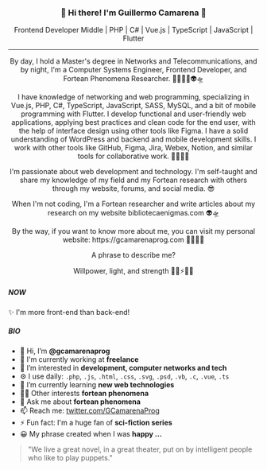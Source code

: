 <h3 align="center">👋 Hi there! I'm Guillermo Camarena 👾</h3>
<p align="center">
  Frontend Developer Middle | PHP | C# | Vue.js | TypeScript | JavaScript | Flutter
</p>

---

<p align="center">By day, I hold a Master's degree in Networks and Telecommunications, and by night, I'm a Computer Systems Engineer, Frontend Developer, and Fortean Phenomena Researcher. 🧑🏻‍💻👾👽🛸</p>

<p align="center">I have knowledge of networking and web programming, specializing in Vue.js, PHP, C#, TypeScript, JavaScript, SASS, MySQL, and a bit of mobile programming with Flutter. I develop functional and user-friendly web applications, applying best practices and clean code for the end user, with the help of interface design using other tools like Figma. I have a solid understanding of WordPress and backend and mobile development skills. I work with other tools like GitHub, Figma, Jira, Webex, Notion, and similar tools for collaborative work. 🧑🏻‍💻👾</p>

<p align="center">I'm passionate about web development and technology. I'm self-taught and share my knowledge of my field and my Fortean research with others through my website, forums, and social media. 😎</p>

<p align="center">When I'm not coding, I'm a Fortean researcher and write articles about my research on my website bibliotecaenigmas.com 👽🛸</p>

<p align="center">By the way, if you want to know more about me, you can visit my personal website: https://gcamarenaprog.com 🧑🏻‍💻👾</p>

<p align="center">A phrase to describe me?</p>
<p align="center">Willpower, light, and strength 🙏🏻⚡👊🏻</p>

##### NOW
✨ I'm more front-end than back-end!

##### BIO
- 👋 Hi, I’m **@gcamarenaprog**
- 🏢 I'm currently working at **freelance**
- 👀 I’m interested in **development, computer networks and tech**
- ⚙️ I use daily: `.php`, `.js`, `.html`, `.css`, `.svg`, `.psd`, `.vb`, `.c`, `.vue`, `.ts`
- 🌱 I’m currently learning **new web technologies**
- 🤘🏼 Other interests **fortean phenomena**
- 💬 Ask me about **fortean phenomena**
- 📫 Reach me: [twitter.com/GCamarenaProg](https://twitter.com/GCamarenaProg)
- ⚡️ Fun fact: I'm a huge fan of **sci-fiction series**
- 😀 My phrase created when I was **happy ...**

 > "We live a great novel, in a great theater, put on by intelligent people who like to play puppets."

<!---
gcamarenaprog/gcamarenaprog is a ✨ special ✨ repository because its `README.md` (this file) appears on your GitHub profile.
You can click the Preview link to take a look at your changes.
--->
